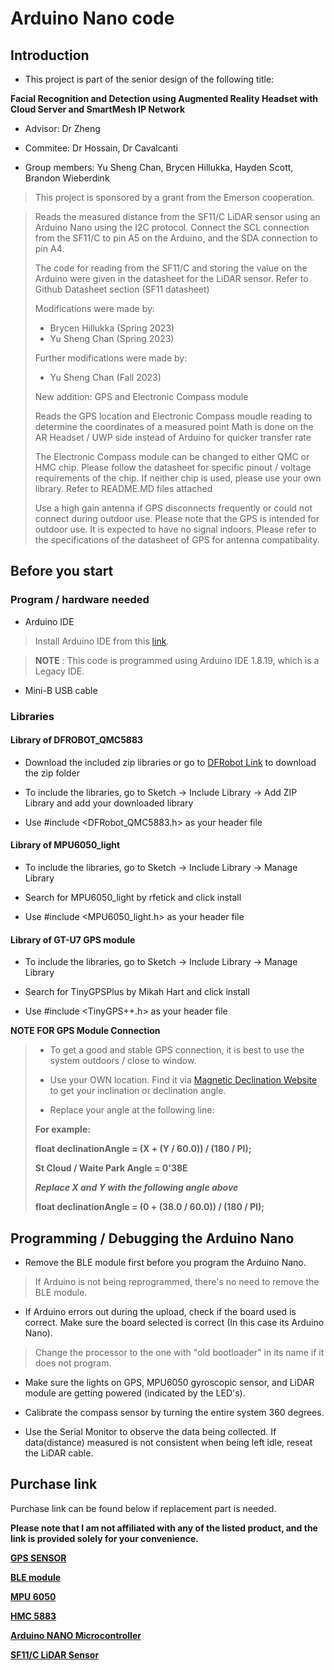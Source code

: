 # Arduino Nano code 

## Introduction 
* This project is part of the senior design of the following title:

**Facial Recognition and Detection using Augmented Reality Headset with Cloud Server and SmartMesh IP Network**

* Advisor: Dr Zheng 

* Commitee: Dr Hossain, Dr Cavalcanti
  
* Group members: Yu Sheng Chan, Brycen Hillukka, Hayden Scott, Brandon Wieberdink 

> This project is sponsored by a grant from the Emerson cooperation. 


> Reads the measured distance from the SF11/C LiDAR sensor using an 
> Arduino Nano using the I2C protocol. Connect the SCL connection from 
> the SF11/C to pin A5 on the Arduino, and the SDA connection to pin A4.
> 
> The code for reading from the SF11/C and storing the value on the Arduino
> were given in the datasheet for the LiDAR sensor. Refer to Github Datasheet section (SF11 datasheet)
>
> Modifications were made by:
> - Brycen Hillukka (Spring 2023)
> - Yu Sheng Chan   (Spring 2023)
>
>
> Further modifications were made by:
> - Yu Sheng Chan   (Fall 2023)
> 
>  New addition: GPS and Electronic Compass module 
> 
>  Reads the GPS location and Electronic Compass moudle reading to determine the coordinates of a measured point 
>  Math is done on the AR Headset / UWP side instead of Arduino for quicker transfer rate 
> 
>  The Electronic Compass module can be changed to either QMC or HMC chip. 
>  Please follow the datasheet for specific pinout / voltage requirements of the chip. 
>  If neither chip is used, please use your own library. 
>  Refer to README.MD files attached 
> 
>  Use a high gain antenna if GPS disconnects frequently or could not connect during outdoor use. 
>  Please note that the GPS is intended for outdoor use. It is expected to have no signal indoors. 
>  Please refer to the specifications of the datasheet of GPS for antenna compatibality. 
> 

## Before you start 

### Program / hardware needed 

- Arduino IDE 
>Install Arduino IDE from this [link](https://downloads.arduino.cc/arduino-1.8.19-windows.exe).

> **NOTE** : This code is programmed using Arduino IDE 1.8.19, which is a Legacy IDE.

- Mini-B USB cable 

### Libraries

#### Library of DFROBOT_QMC5883
* Download the included zip libraries or go to [DFRobot Link](https://github.com/DFRobot/DFRobot_QMC5883) to download the zip folder

* To include the libraries, go to Sketch -> Include Library -> Add ZIP Library and add your downloaded library

* Use #include <DFRobot_QMC5883.h> as your header file


#### Library of MPU6050_light
* To include the libraries, go to Sketch -> Include Library -> Manage Library

* Search for MPU6050_light by rfetick and click install

* Use #include <MPU6050_light.h> as your header file


#### Library of GT-U7 GPS module
* To include the libraries, go to Sketch -> Include Library -> Manage Library

* Search for TinyGPSPlus by Mikah Hart and click install

* Use #include <TinyGPS++.h> as your header file


**NOTE FOR GPS Module Connection**

> * To get a good and stable GPS connection, it is best to use the system outdoors / close to window.
>
> * Use your OWN location. Find it via [Magnetic Declination Website](http://magnetic-declination.com/) to get your inclination or declination angle.
> 
> * Replace your angle at the following line:
>
>  **For example:**
>
>  **float declinationAngle = (X + (Y / 60.0)) / (180 / PI);**
>
>  **St Cloud / Waite Park Angle = 0'38E**
>
>  
>  ***Replace X and Y with the following angle above***
>
>  
>  **float declinationAngle = (0 + (38.0 / 60.0)) / (180 / PI);**

## Programming / Debugging the Arduino Nano

* Remove the BLE module first before you program the Arduino Nano.
> If Arduino is not being reprogrammed, there's no need to remove the BLE module.

* If Arduino errors out during the upload, check if the board used is correct. Make sure the board selected is correct (In this case its Arduino Nano).
> Change the processor to the one with "old bootloader" in its name if it does not program.  

* Make sure the lights on GPS, MPU6050 gyroscopic sensor, and LiDAR module are getting powered (indicated by the LED's).

* Calibrate the compass sensor by turning the entire system 360 degrees. 

* Use the Serial Monitor to observe the data being collected. If data(distance) measured is not consistent when being left idle, reseat the LiDAR cable.


## Purchase link 
Purchase link can be found below if replacement part is needed. 

**Please note that I am not affiliated with any of the listed product, and the link is provided solely for your convenience.**

[**GPS SENSOR**](https://www.amazon.com/Navigation-Satellite-Compatible-Microcontroller-Geekstory/dp/B07PRGBLX7?th=1)

[**BLE module**](https://www.amazon.com/DSD-TECH-Bluetooth-iBeacon-Arduino/dp/B06WGZB2N4)

[**MPU 6050**](https://www.amazon.com/HiLetgo-MPU-6050-Accelerometer-Gyroscope-Converter/dp/B01DK83ZYQ/ref=asc_df_B01DK83ZYQ/?tag=hyprod-20&linkCode=df0&hvadid=642109977814&hvpos=&hvnetw=g&hvrand=8430803264096386904&hvpone=&hvptwo=&hvqmt=&hvdev=c&hvdvcmdl=&hvlocint=&hvlocphy=1020086&hvtargid=pla-1260970162741&gclid=EAIaIQobChMI7fH7s9OPggMV_1J_AB3O2gLQEAQYASABEgKCrPD_BwE&th=1)

[**HMC 5883**](https://amazon.com/HiLetgo-GY-271-QMC5883L-Compass-Magnetometer/dp/B008V9S64E/ref=asc_df_B008V9S64E/?tag=hyprod-20&linkCode=df0&hvadid=241933244562&hvpos=&hvnetw=g&hvrand=4729607995161709394&hvpone=&hvptwo=&hvqmt=&hvdev=c&hvdvcmdl=&hvlocint=&hvlocphy=1020086&hvtargid=pla-650173234261&psc=1)

[**Arduino NANO Microcontroller**](https://store.arduino.cc/products/arduino-nano)

[**SF11/C LiDAR Sensor**](https://www.mouser.com/ProductDetail/LightWare-LiDAR/SF11-C?qs=iLbezkQI%252BsjRfbQfbtoV7g%3D%3D&mgh=1&gad_source=1&gclid=EAIaIQobChMIi9Sq6PL3gwMVoVdHAR0QQQRgEAQYAiABEgKM2_D_BwE)
